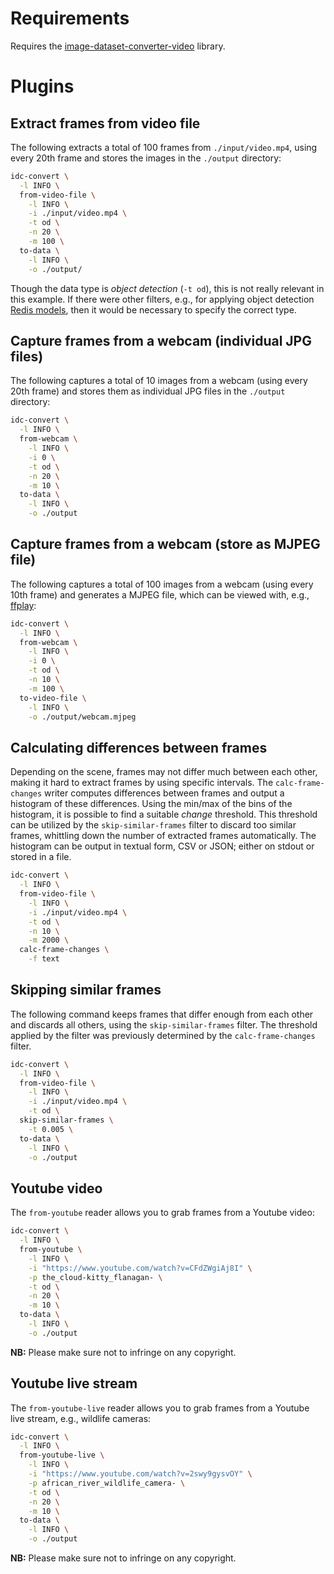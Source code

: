 # Requirements

Requires the [image-dataset-converter-video](https://github.com/waikato-datamining/image-dataset-converter-video) library.

# Plugins

## Extract frames from video file

The following extracts a total of 100 frames from `./input/video.mp4`, using every 
20th frame and stores the images in the `./output` directory: 

```bash
idc-convert \
  -l INFO \
  from-video-file \
    -l INFO \
    -i ./input/video.mp4 \
    -t od \
    -n 20 \
    -m 100 \
  to-data \
    -l INFO \
    -o ./output/
```

Though the data type is *object detection* (`-t od`), this is not really relevant in this
example. If there were other filters, e.g., for applying object detection 
[Redis models](redis-predictions.md),
then it would be necessary to specify the correct type.


## Capture frames from a webcam (individual JPG files)

The following captures a total of 10 images from a webcam (using every 20th frame) and stores
them as individual JPG files in the `./output` directory:

```bash
idc-convert \
  -l INFO \
  from-webcam \
    -l INFO \
    -i 0 \
    -t od \
    -n 20 \
    -m 10 \
  to-data \
    -l INFO \
    -o ./output
```


## Capture frames from a webcam (store as MJPEG file)

The following captures a total of 100 images from a webcam (using every 10th frame) and generates a MJPEG file,
which can be viewed with, e.g., [ffplay](https://ffmpeg.org/ffplay.html):

```bash
idc-convert \
  -l INFO \
  from-webcam \
    -l INFO \
    -i 0 \
    -t od \
    -n 10 \
    -m 100 \
  to-video-file \
    -l INFO \
    -o ./output/webcam.mjpeg
```

## Calculating differences between frames

Depending on the scene, frames may not differ much between each other, making it hard to extract frames
by using specific intervals. The `calc-frame-changes` writer computes differences between frames and
output a histogram of these differences. Using the min/max of the bins of the histogram, it is possible
to find a suitable *change* threshold. This threshold can be utilized by the `skip-similar-frames` filter
to discard too similar frames, whittling down the number of extracted frames automatically.
The histogram can be output in textual form, CSV or JSON; either on stdout or stored in a file.

```bash
idc-convert \
  -l INFO \
  from-video-file \
    -l INFO \
    -i ./input/video.mp4 \
    -t od \
    -n 10 \
    -m 2000 \
  calc-frame-changes \
    -f text
```

## Skipping similar frames

The following command keeps frames that differ enough from each other and discards all others, 
using the `skip-similar-frames` filter. The threshold applied by the filter was previously
determined by the `calc-frame-changes` filter.


```bash
idc-convert \
  -l INFO \
  from-video-file \
    -l INFO \
    -i ./input/video.mp4 \
    -t od \
  skip-similar-frames \
    -t 0.005 \
  to-data \
    -l INFO \
    -o ./output
```

## Youtube video

The `from-youtube` reader allows you to grab frames from a Youtube video:

```bash
idc-convert \
  -l INFO \
  from-youtube \
    -l INFO \
    -i "https://www.youtube.com/watch?v=CFdZWgiAj8I" \
    -p the_cloud-kitty_flanagan- \
    -t od \
    -n 20 \
    -m 10 \
  to-data \
    -l INFO \
    -o ./output
```

**NB:** Please make sure not to infringe on any copyright.


## Youtube live stream

The `from-youtube-live` reader allows you to grab frames from a Youtube live stream, e.g., wildlife cameras:

```bash
idc-convert \
  -l INFO \
  from-youtube-live \
    -l INFO \
    -i "https://www.youtube.com/watch?v=2swy9gysvOY" \
    -p african_river_wildlife_camera- \
    -t od \
    -n 20 \
    -m 10 \
  to-data \
    -l INFO \
    -o ./output
```

**NB:** Please make sure not to infringe on any copyright.
